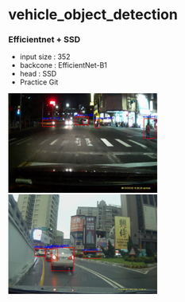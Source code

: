 # vehicle_object_detection

### Efficientnet + SSD
- input size : 352
- backcone : EfficientNet-B1
- head : SSD
- Practice Git
<img src="./efficientnet_ssd/demo/demo_itp_160.jpg" width="300" height="200" />
<img src="./efficientnet_ssd/demo/demo_itp_218.jpg" width="300" height="200" />

